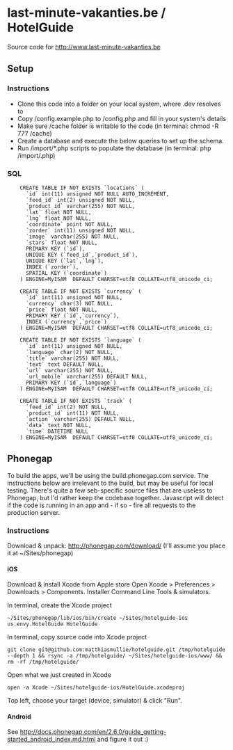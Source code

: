 # last-minute-vakanties.be / HotelGuide

Source code for http://www.last-minute-vakanties.be

## Setup

### Instructions

* Clone this code into a folder on your local system, where <something>.dev resolves to
* Copy /config.example.php to /config.php and fill in your system's details
* Make sure /cache folder is writable to the code (in terminal: chmod -R 777 <your-folder>/cache)
* Create a database and execute the below queries to set up the schema.
* Run /import/*.php scripts to populate the database (in terminal: php <your-folder>/import/<feed-name>.php)

### SQL

        CREATE TABLE IF NOT EXISTS `locations` (
          `id` int(11) unsigned NOT NULL AUTO_INCREMENT,
          `feed_id` int(2) unsigned NOT NULL,
          `product_id` varchar(255) NOT NULL,
          `lat` float NOT NULL,
          `lng` float NOT NULL,
          `coordinate` point NOT NULL,
          `zorder` int(11) unsigned NOT NULL,
          `image` varchar(255) NOT NULL,
          `stars` float NOT NULL,
          PRIMARY KEY (`id`),
          UNIQUE KEY (`feed_id`,`product_id`),
          UNIQUE KEY (`lat`,`lng`),
          INDEX (`zorder`),
          SPATIAL KEY (`coordinate`)
        ) ENGINE=MyISAM  DEFAULT CHARSET=utf8 COLLATE=utf8_unicode_ci;

        CREATE TABLE IF NOT EXISTS `currency` (
          `id` int(11) unsigned NOT NULL,
          `currency` char(3) NOT NULL,
          `price` float NOT NULL,
          PRIMARY KEY (`id`,`currency`),
          INDEX (`currency`,`price`)
        ) ENGINE=MyISAM  DEFAULT CHARSET=utf8 COLLATE=utf8_unicode_ci;

        CREATE TABLE IF NOT EXISTS `language` (
          `id` int(11) unsigned NOT NULL,
          `language` char(2) NOT NULL,
          `title` varchar(255) NOT NULL,
          `text` text DEFAULT NULL,
          `url` varchar(255) NOT NULL,
          `url_mobile` varchar(255) DEFAULT NULL,
          PRIMARY KEY (`id`,`language`)
        ) ENGINE=MyISAM  DEFAULT CHARSET=utf8 COLLATE=utf8_unicode_ci;

        CREATE TABLE IF NOT EXISTS `track` (
          `feed_id` int(2) NOT NULL,
          `product_id` int(11) NOT NULL,
          `action` varchar(255) DEFAULT NULL,
          `data` text NOT NULL,
          `time` DATETIME NULL
        ) ENGINE=MyISAM  DEFAULT CHARSET=utf8 COLLATE=utf8_unicode_ci;

## Phonegap

To build the apps, we'll be using the build.phonegap.com service.
The instructions below are irrelevant to the build, but may be useful for local testing.
There's quite a few seb-specific source files that are useless to Phonegap, but I'd rather keep the codebase together.
Javascript will detect if the code is running in an app and - if so - fire all requests to the production server.

### Instructions

Download & unpack: http://phonegap.com/download/ (I'll assume you place it at ~/Sites/phonegap)

#### iOS

Download & install Xcode from Apple store
Open Xcode > Preferences > Downloads > Components. Installer Command Line Tools & simulators.

In terminal, create the Xcode project

    ~/Sites/phonegap/lib/ios/bin/create ~/Sites/hotelguide-ios us.envy.HotelGuide HotelGuide

In terminal, copy source code into Xcode project

    git clone git@github.com:matthiasmullie/hotelguide.git /tmp/hotelguide --depth 1 && rsync -a /tmp/hotelguide/ ~/Sites/hotelguide-ios/www/ && rm -rf /tmp/hotelguide/

Open what we just created in Xcode

    open -a Xcode ~/Sites/hotelguide-ios/HotelGuide.xcodeproj

Top left, choose your target (device, simulator) & click "Run".

#### Android

See http://docs.phonegap.com/en/2.6.0/guide_getting-started_android_index.md.html and figure it out :)
